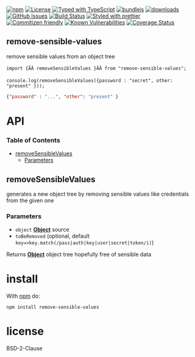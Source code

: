 [![npm](https://img.shields.io/npm/v/remove-sensible-values.svg)](https://www.npmjs.com/package/remove-sensible-values)
[![License](https://img.shields.io/badge/License-BSD%203--Clause-blue.svg)](https://opensource.org/licenses/BSD-3-Clause)
[![Typed with TypeScript](https://flat.badgen.net/badge/icon/Typed?icon=typescript\&label\&labelColor=blue\&color=555555)](https://typescriptlang.org)
[![bundlejs](https://deno.bundlejs.com/?q=remove-sensible-values\&badge=detailed)](https://bundlejs.com/?q=remove-sensible-values)
[![downloads](http://img.shields.io/npm/dm/remove-sensible-values.svg?style=flat-square)](https://npmjs.org/package/remove-sensible-values)
[![GitHub Issues](https://img.shields.io/github/issues/arlac77/remove-sensible-values.svg?style=flat-square)](https://github.com/arlac77/remove-sensible-values/issues)
[![Build Status](https://img.shields.io/endpoint.svg?url=https%3A%2F%2Factions-badge.atrox.dev%2Farlac77%2Fremove-sensible-values%2Fbadge\&style=flat)](https://actions-badge.atrox.dev/arlac77/remove-sensible-values/goto)
[![Styled with prettier](https://img.shields.io/badge/styled_with-prettier-ff69b4.svg)](https://github.com/prettier/prettier)
[![Commitizen friendly](https://img.shields.io/badge/commitizen-friendly-brightgreen.svg)](http://commitizen.github.io/cz-cli/)
[![Known Vulnerabilities](https://snyk.io/test/github/arlac77/remove-sensible-values/badge.svg)](https://snyk.io/test/github/arlac77/remove-sensible-values)
[![Coverage Status](https://coveralls.io/repos/arlac77/remove-sensible-values/badge.svg)](https://coveralls.io/github/arlac77/remove-sensible-values)

## remove-sensible-values

remove sensible values from an object tree

<!-- skip-example -->

```es6
import {ÃÂ removeSensibleValues }ÃÂ from "remove-sensible-values";

console.log(removeSensibleValues({password : "secret", other: "present" }));
```

```json
{"password" : "...", "other": "present" }
```

# API

<!-- Generated by documentation.js. Update this documentation by updating the source code. -->

### Table of Contents

*   [removeSensibleValues](#removesensiblevalues)
    *   [Parameters](#parameters)

## removeSensibleValues

generates a new object tree by removing sensible values like credentials from the given one

### Parameters

*   `object` **[Object](https://developer.mozilla.org/docs/Web/JavaScript/Reference/Global_Objects/Object)** source
*   `toBeRemoved`   (optional, default `key=>key.match(/pass|auth|key|user|secret|token/i)`)

Returns **[Object](https://developer.mozilla.org/docs/Web/JavaScript/Reference/Global_Objects/Object)** object tree hopefully free of sensible data

# install

With [npm](http://npmjs.org) do:

```shell
npm install remove-sensible-values
```

# license

BSD-2-Clause
